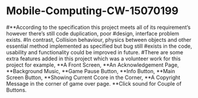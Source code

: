 # Mobile-Computing-CW-15070199
#**According to the specification this project meets all of its requirement’s however there’s still code duplication, poor #design, interface problem exists. 
#In contrast, Collision behaviour, physics between objects and other essential method implemented as specified but bug still #exists in the code, usability and functionality could be improved in future. 
#There are some extra features added in this project which was a volunteer work for this project for example, 
**A Front Screen,
**An Acknowledgement Page, 
**Background Music, 
**Game Pause Button,
**Info Button, 
**Main Screen Button, 
**Showing Current Ccore in the Corner, 
**A Copyright Message in the corner of game over page.
**Click sound for Couple of Buttons.
